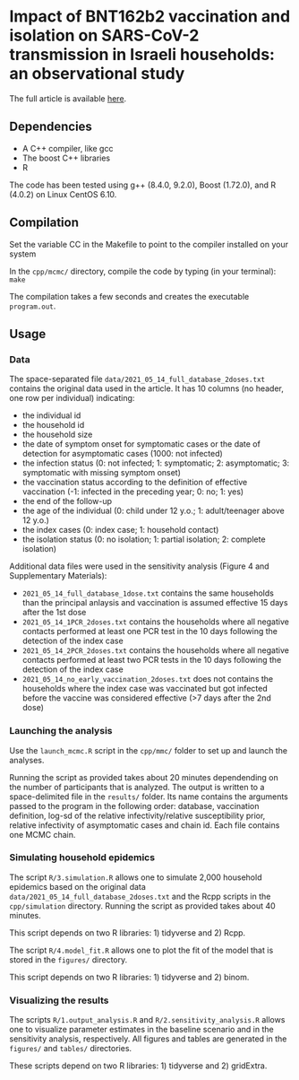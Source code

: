 # Impact of BNT162b2 vaccination and isolation on SARS-CoV-2 transmission in Israeli households: an observational study

The full article is available [here](https://doi.org/10.1093/aje/kwac042).

## Dependencies

* A C++ compiler, like gcc
* The boost C++ libraries
* R

The code has been tested using g++ (8.4.0, 9.2.0), Boost (1.72.0), and R (4.0.2) on Linux CentOS 6.10.

## Compilation

Set the variable CC in the Makefile to point to the compiler installed on your system

In the `cpp/mcmc/` directory, compile the code by typing (in your terminal): `make`

The compilation takes a few seconds and creates the executable `program.out`.

## Usage

### Data

The space-separated file `data/2021_05_14_full_database_2doses.txt` contains the original data used in the article. It has 10 columns (no header, one row per individual) indicating:

* the individual id 
* the household id 
* the household size
* the date of symptom onset for symptomatic cases or the date of detection for asymptomatic cases (1000: not infected) 
* the infection status (0: not infected; 1: symptomatic; 2: asymptomatic; 3: symptomatic with missing symptom onset)
* the vaccination status according to the definition of effective vaccination (-1: infected in the preceding year; 0: no; 1: yes) 
* the end of the follow-up
* the age of the individual (0: child under 12 y.o.; 1: adult/teenager above 12 y.o.)
* the index cases (0: index case; 1: household contact)
* the isolation status (0: no isolation; 1: partial isolation; 2: complete isolation)

Additional data files were used in the sensitivity analysis (Figure 4 and Supplementary Materials):

* `2021_05_14_full_database_1dose.txt` contains the same households than the principal anlaysis and vaccination is assumed effective 15 days after the 1st dose 
* `2021_05_14_1PCR_2doses.txt` contains the households where all negative contacts performed at least one PCR test in the 10 days following the detection of the index case
* `2021_05_14_2PCR_2doses.txt` contains the households where all negative contacts performed at least two PCR tests in the 10 days following the detection of the index case
* `2021_05_14_no_early_vaccination_2doses.txt` does not contains the households where the index case was vaccinated but got infected before the vaccine was considered effective (>7 days after the 2nd dose)

### Launching the analysis

Use the `launch_mcmc.R` script in the `cpp/mmc/` folder to set up and launch the analyses.

Running the script as provided takes about 20 minutes dependending on the number of participants that is analyzed. 
The output is written to a space-delimited file in the `results/` folder. Its name contains the arguments passed to the program in the following order: database, vaccination definition, log-sd of the relative infectivity/relative susceptibility prior, relative infectivity of asymptomatic cases and chain id. Each file contains one MCMC chain. 

### Simulating household epidemics

The script `R/3.simulation.R` allows one to simulate 2,000 household epidemics based on the original data `data/2021_05_14_full_database_2doses.txt` and the Rcpp scripts in the `cpp/simulation` directory. Running the script as provided takes about 40 minutes. 

This script depends on two R libraries: 1) tidyverse and 2) Rcpp.

The script `R/4.model_fit.R` allows one to plot the fit of the model that is stored in the `figures/` directory.

This script depends on two R libraries: 1) tidyverse and 2) binom.

### Visualizing the results

The scripts `R/1.output_analysis.R` and `R/2.sensitivity_analysis.R` allows one to visualize parameter estimates in the baseline scenario and in the sensitivity analysis, respectively. All figures and tables are generated in the `figures/` and `tables/` directories. 

These scripts depend on two R libraries: 1) tidyverse and 2) gridExtra. 
